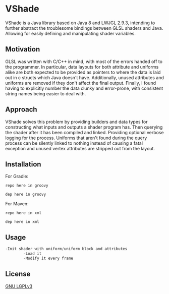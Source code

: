 # VShade

VShade is a Java library based on Java 8 and LWJGL 2.9.3, intending to further abstract the troublesome bindings between
GLSL shaders and Java. Allowing for easily defining and manipulating shader variables.

## Motivation

GLSL was written with C/C++ in mind, with most of the errors handed off to the programmer. In particular, data layouts
for both attribute and uniforms alike are both expected to be provided as pointers to where the data is laid out in c
structs which Java doesn't have. Additionally, unused attributes and uniforms are removed if they don't affect the final
output. Finally, I found having to explicitly number the data clunky and error-prone, with consistent string names being
easier to deal with.

## Approach

VShade solves this problem by providing builders and data types for constructing what inputs and outputs a shader
program has. Then querying the shader after it has been compiled and linked. Providing optional verbose logging for the
process. Uniforms that aren't found during the query process can be silently linked to nothing instead of causing a
fatal exception and unused vertex attributes are stripped out from the layout.

## Installation

For Gradle:

```
repo here in groovy

dep here in groovy
```

For Maven:

```
repo here in xml

dep here in xml
```

## Usage

```java
-Init shader with uniform/uniform block and attributes
        -Load it
        -Modify it every frame 
```

## License

[GNU LGPLv3](https://choosealicense.com/licenses/lgpl-3.0/)